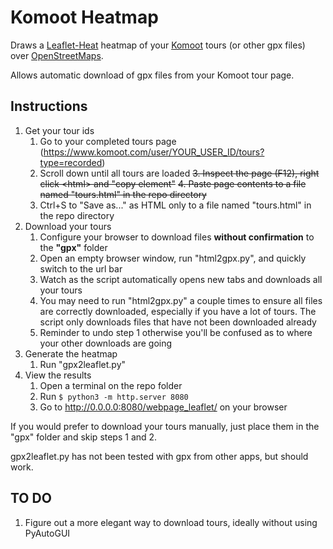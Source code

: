 # Komoot Heatmap

Draws a [Leaflet-Heat](https://github.com/Leaflet/Leaflet.heat) heatmap of your [Komoot](https://www.komoot.com/) tours (or other gpx files) over [OpenStreetMaps](https://www.openstreetmap.org/).

Allows automatic download of gpx files from your Komoot tour page.

## Instructions

1. Get your tour ids
    1. Go to your completed tours page (https://www.komoot.com/user/YOUR_USER_ID/tours?type=recorded)
    2. Scroll down until all tours are loaded
    ~~3. Inspect the page (F12), right click \<html\> and "copy element"~~
    ~~4. Paste page contents to a file named "tours.html" in the repo directory~~
    3. Ctrl+S to "Save as..." as HTML only to a file named "tours.html" in the repo directory
2. Download your tours
    1. Configure your browser to download files __without confirmation__ to the __"gpx"__ folder
    2. Open an empty browser window, run "html2gpx.py", and quickly switch to the url bar
    3. Watch as the script automatically opens new tabs and downloads all your tours
    4. You may need to run "html2gpx.py" a couple times to ensure all files are correctly downloaded, especially if you have a lot of tours. The script only downloads files that have not been downloaded already
    5. Reminder to undo step 1 otherwise you'll be confused as to where your other downloads are going
3. Generate the heatmap
    1. Run "gpx2leaflet.py"
4. View the results
    1. Open a terminal on the repo folder
    2. Run `$ python3 -m http.server 8080`
    3. Go to http://0.0.0.0:8080/webpage_leaflet/ on your browser

If you would prefer to download your tours manually, just place them in the "gpx" folder and skip steps 1 and 2.

gpx2leaflet.py has not been tested with gpx from other apps, but should work.

## TO DO

1. Figure out a more elegant way to download tours, ideally without using PyAutoGUI
